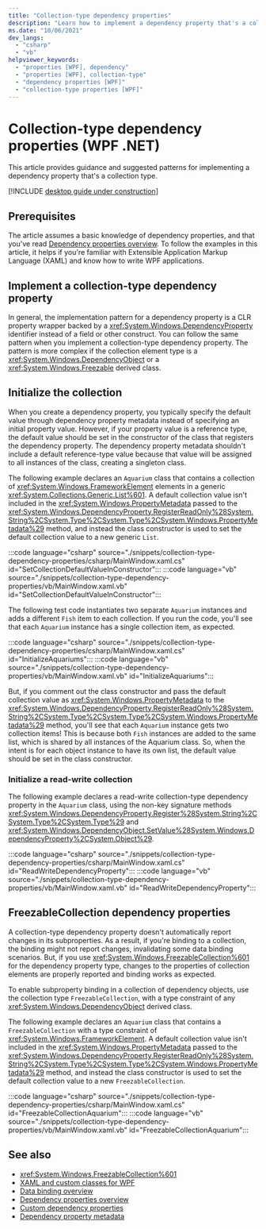 ```yaml
---
title: "Collection-type dependency properties"
description: "Learn how to implement a dependency property that's a collection type and how to assign a default collection value."
ms.date: "10/06/2021"
dev_langs:
  - "csharp"
  - "vb"
helpviewer_keywords:
  - "properties [WPF], dependency"
  - "properties [WPF], collection-type"
  - "dependency properties [WPF]"
  - "collection-type properties [WPF]"
---
```

<!-- The acrolinx score was 96 on 10/07/2021-->

# Collection-type dependency properties (WPF .NET)

This article provides guidance and suggested patterns for implementing a dependency property that's a collection type.

[!INCLUDE [desktop guide under construction](../../includes/desktop-guide-preview-note.md)]

## Prerequisites

The article assumes a basic knowledge of dependency properties, and that you've read [Dependency properties overview](dependency-properties-overview.md). To follow the examples in this article, it helps if you're familiar with Extensible Application Markup Language (XAML) and know how to write WPF applications.

## Implement a collection-type dependency property

In general, the implementation pattern for a dependency property is a CLR property wrapper backed by a <xref:System.Windows.DependencyProperty> identifier instead of a field or other construct. You can follow the same pattern when you implement a collection-type dependency property. The pattern is more complex if the collection element type is a <xref:System.Windows.DependencyObject> or a <xref:System.Windows.Freezable> derived class.

## Initialize the collection

When you create a dependency property, you typically specify the default value through dependency property metadata instead of specifying an initial property value. However, if your property value is a reference type, the default value should be set in the constructor of the class that registers the dependency property. The dependency property metadata shouldn't include a default reference-type value because that value will be assigned to all instances of the class, creating a singleton class.

The following example declares an `Aquarium` class that contains a collection of <xref:System.Windows.FrameworkElement> elements in a generic <xref:System.Collections.Generic.List%601>. A default collection value isn't included in the <xref:System.Windows.PropertyMetadata> passed to the <xref:System.Windows.DependencyProperty.RegisterReadOnly%28System.String%2CSystem.Type%2CSystem.Type%2CSystem.Windows.PropertyMetadata%29> method, and instead the class constructor is used to set the default collection value to a new generic `List`.

:::code language="csharp" source="./snippets/collection-type-dependency-properties/csharp/MainWindow.xaml.cs" id="SetCollectionDefaultValueInConstructor":::
:::code language="vb" source="./snippets/collection-type-dependency-properties/vb/MainWindow.xaml.vb" id="SetCollectionDefaultValueInConstructor":::

The following test code instantiates two separate `Aquarium` instances and adds a different `Fish` item to each collection. If you run the code, you'll see that each `Aquarium` instance has a single collection item, as expected.

:::code language="csharp" source="./snippets/collection-type-dependency-properties/csharp/MainWindow.xaml.cs" id="InitializeAquariums":::
:::code language="vb" source="./snippets/collection-type-dependency-properties/vb/MainWindow.xaml.vb" id="InitializeAquariums":::

But, if you comment out the class constructor and pass the default collection value as <xref:System.Windows.PropertyMetadata> to the <xref:System.Windows.DependencyProperty.RegisterReadOnly%28System.String%2CSystem.Type%2CSystem.Type%2CSystem.Windows.PropertyMetadata%29> method, you'll see that each `Aquarium` instance gets two collection items! This is because both `Fish` instances are added to the same list, which is shared by all instances of the Aquarium class. So, when the intent is for each object instance to have its own list, the default value should be set in the class constructor.

### Initialize a read-write collection

The following example declares a read-write collection-type dependency property in the `Aquarium` class, using the non-key signature methods <xref:System.Windows.DependencyProperty.Register%28System.String%2CSystem.Type%2CSystem.Type%29> and <xref:System.Windows.DependencyObject.SetValue%28System.Windows.DependencyProperty%2CSystem.Object%29>.

:::code language="csharp" source="./snippets/collection-type-dependency-properties/csharp/MainWindow.xaml.cs" id="ReadWriteDependencyProperty":::
:::code language="vb" source="./snippets/collection-type-dependency-properties/vb/MainWindow.xaml.vb" id="ReadWriteDependencyProperty":::

## FreezableCollection dependency properties

A collection-type dependency property doesn't automatically report changes in its subproperties. As a result, if you're binding to a collection, the binding might not report changes, invalidating some data binding scenarios. But, if you use <xref:System.Windows.FreezableCollection%601> for the dependency property type, changes to the properties of collection elements are properly reported and binding works as expected.

To enable subproperty binding in a collection of dependency objects, use the collection type `FreezableCollection`, with a type constraint of any <xref:System.Windows.DependencyObject> derived class.

The following example declares an `Aquarium` class that contains a `FreezableCollection` with a type constraint of <xref:System.Windows.FrameworkElement>. A default collection value isn't included in the <xref:System.Windows.PropertyMetadata> passed to the <xref:System.Windows.DependencyProperty.RegisterReadOnly%28System.String%2CSystem.Type%2CSystem.Type%2CSystem.Windows.PropertyMetadata%29> method, and instead the class constructor is used to set the default collection value to a new `FreezableCollection`.

:::code language="csharp" source="./snippets/collection-type-dependency-properties/csharp/MainWindow.xaml.cs" id="FreezableCollectionAquarium":::
:::code language="vb" source="./snippets/collection-type-dependency-properties/vb/MainWindow.xaml.vb" id="FreezableCollectionAquarium":::

## See also

- <xref:System.Windows.FreezableCollection%601>
- [XAML and custom classes for WPF](/dotnet/desktop/wpf/advanced/xaml-and-custom-classes-for-wpf?view=netframeworkdesktop-4.8&preserve-view=true)
- [Data binding overview](/dotnet/desktop/wpf/data/index)
- [Dependency properties overview](dependency-properties-overview.md)
- [Custom dependency properties](/dotnet/desktop/wpf/properties/custom-dependency-properties)
- [Dependency property metadata](/dotnet/desktop/wpf/properties/dependency-property-metadata)

